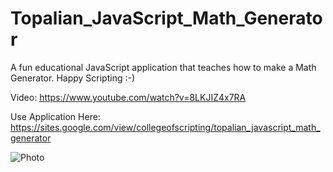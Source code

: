 # Topalian_JavaScript_Math_Generator
A fun educational JavaScript application that teaches how to make a Math Generator. Happy Scripting :-)

Video: https://www.youtube.com/watch?v=8LKJIZ4x7RA

Use Application Here: https://sites.google.com/view/collegeofscripting/topalian_javascript_math_generator

![Photo](https://pbs.twimg.com/media/GG8TJrBWsAAmkb2?format=png&name=small)
